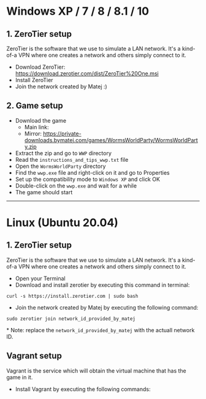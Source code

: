 # Windows XP / 7 / 8 / 8.1 / 10

## 1. ZeroTier setup
ZeroTier is the software that we use to simulate a LAN network. It's a kind-of-a VPN where one creates a network and others simply connect to it.  
- Download ZeroTier: https://download.zerotier.com/dist/ZeroTier%20One.msi
- Install ZeroTier
- Join the network created by Matej :)

## 2. Game setup
- Download the game
  - Main link: 
  - Mirror: https://private-downloads.bymatej.com/games/WormsWorldParty/WormsWorldParty.zip
- Extract the zip and go to `WWP` directory
- Read the `instructions_and_tips_wwp.txt` file
- Open the `WormsWorldParty` directory
- Find the `wwp.exe` file and right-click on it and go to Properties
- Set up the compatibility mode to `Windows XP` and click OK
- Double-click on the `wwp.exe` and wait for a while
- The game should start

-----

# Linux (Ubuntu 20.04)
## 1. ZeroTier setup
ZeroTier is the software that we use to simulate a LAN network. It's a kind-of-a VPN where one creates a network and others simply connect to it.  
- Open your Terminal
- Download and install zerotier by executing this command in terminal:  
```
curl -s https://install.zerotier.com | sudo bash
```
- Join the network created by Matej by executing the following command:  
```
sudo zerotier join network_id_provided_by_matej
```
\* Note: replace the  `network_id_provided_by_matej` with the actuall network ID.

## Vagrant setup
Vagrant is the service which will obtain the virtual machine that has the game in it.

- Install Vagrant by executing the following commands:  
```
```
